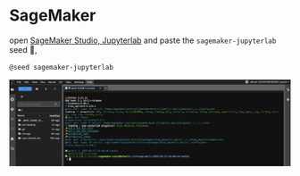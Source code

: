 # SageMaker

open [SageMaker Studio, Jupyterlab](https://aws.amazon.com/sagemaker/) and paste the `sagemaker-jupyterlab` seed 🌱,

```bash
@seed sagemaker-jupyterlab
```

![image](https://github.com/kamangir/assets/blob/main/awesome-bash-cli/SageMaker-Studio-Jupyterlab.png?raw=true)
